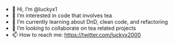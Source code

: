 - 👋 Hi, I’m @luckyx1
- 👀 I’m interested in code that involves tea
- 🌱 I’m currently learning about DnD, clean code, and refactoring
- 💞️ I’m looking to collaborate on tea related projects
- 📫 How to reach me: https://twitter.com/luckyx2000

<!---
luckyx1/luckyx1 is a ✨ special ✨ repository because its `README.md` (this file) appears on your GitHub profile.
You can click the Preview link to take a look at your changes.
--->
